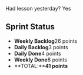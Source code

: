 Had lesson yesterday? Yes

## Sprint Status
-   **Weekly Backlog**26 points
-   **Daily Backlog**3 points
-   **Daily Done**4 points
-   **Weekly Done**8 points
-   **TOTAL:****41 points**